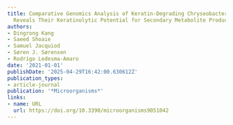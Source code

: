 ```yaml
---
title: Comparative Genomics Analysis of Keratin-Degrading Chryseobacterium Species
  Reveals Their Keratinolytic Potential for Secondary Metabolite Production
authors:
- Dingrong Kang
- Saeed Shoaie
- Samuel Jacquiod
- Søren J. Sørensen
- Rodrigo Ledesma‐Amaro
date: '2021-01-01'
publishDate: '2025-04-29T16:42:00.630612Z'
publication_types:
- article-journal
publication: '*Microorganisms*'
links:
- name: URL
  url: https://doi.org/10.3390/microorganisms9051042
---
```

